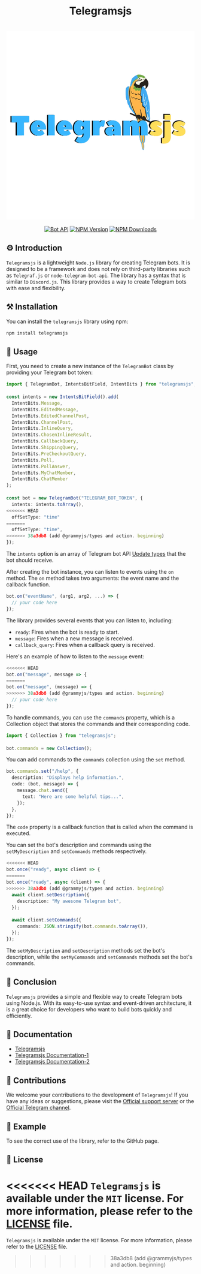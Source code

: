 <div align="center">
   <h1>Telegramsjs</h1><br>
   <img src="https://raw.githubusercontent.com/Sempai-07/Telegramsjs/main/docs/avatar.png"><br>
   
   [![Bot API](https://img.shields.io/badge/Bot%20API-v.6.7-00aced.svg?style=flat-square&logo=telegram)](https://core.telegram.org/bots/api)
   [![NPM Version](https://img.shields.io/npm/v/telegramsjs.svg?maxAge=3600)](https://www.npmjs.com/package/telegramsjs)
   [![NPM Downloads](https://img.shields.io/npm/dt/telegramsjs.svg?maxAge=3600)](https://www.npmjs.com/package/telegramsjs)
</div>

## ⚙️ Introduction

`Telegramsjs` is a lightweight `Node.js` library for creating Telegram bots. It is designed to be a framework and does not rely on third-party libraries such as `Telegraf.js` or `node-telegram-bot-api`. The library has a syntax that is similar to `Discord.js`. This library provides a way to create Telegram bots with ease and flexibility.

## ⚒️ Installation

You can install the `telegramsjs` library using npm:

```sh
npm install telegramsjs
```

## 📙 Usage

First, you need to create a new instance of the `TelegramBot` class by providing your Telegram bot token:

```typescript
import { TelegramBot, IntentsBitField, IntentBits } from "telegramsjs";

const intents = new IntentsBitField().add(
  IntentBits.Message,
  IntentBits.EditedMessage,
  IntentBits.EditedChannelPost,
  IntentBits.ChannelPost,
  IntentBits.InlineQuery,
  IntentBits.ChosenInlineResult,
  IntentBits.CallbackQuery,
  IntentBits.ShippingQuery,
  IntentBits.PreCheckoutQuery,
  IntentBits.Poll,
  IntentBits.PollAnswer,
  IntentBits.MyChatMember,
  IntentBits.ChatMember
);

const bot = new TelegramBot("TELEGRAM_BOT_TOKEN", {
  intents: intents.toArray(),
<<<<<<< HEAD
  offSetType: "time"
=======
  offSetType: "time",
>>>>>>> 38a3db8 (add @grammyjs/types and action. beginning)
});
```

The `intents` option is an array of Telegram bot API [Update types](https://core.telegram.org/bots/api#getupdates) that the bot should receive.

After creating the bot instance, you can listen to events using the `on` method. The `on` method takes two arguments: the event name and the callback function.

```typescript
bot.on("eventName", (arg1, arg2, ...) => {
  // your code here
});
```

The library provides several events that you can listen to, including:

- `ready`: Fires when the bot is ready to start.
- `message`: Fires when a new message is received.
- `callback_query`: Fires when a callback query is received.

Here's an example of how to listen to the `message` event:

```typescript
<<<<<<< HEAD
bot.on("message", message => {
=======
bot.on("message", (message) => {
>>>>>>> 38a3db8 (add @grammyjs/types and action. beginning)
  // your code here
});
```

To handle commands, you can use the `commands` property, which is a Collection object that stores the commands and their corresponding code.

```javascript
import { Collection } from "telegramsjs";

bot.commands = new Collection();
```

You can add commands to the `commands` collection using the `set` method.

```typescript
bot.commands.set("/help", {
  description: "Displays help information.",
  code: (bot, message) => {
    message.chat.send({
      text: "Here are some helpful tips...",
    });
  },
});
```

The `code` property is a callback function that is called when the command is executed.

You can set the bot's description and commands using the `setMyDescription` and `setCommands` methods respectively.

```typescript
<<<<<<< HEAD
bot.once("ready", async client => {
=======
bot.once("ready", async (client) => {
>>>>>>> 38a3db8 (add @grammyjs/types and action. beginning)
  await client.setDescription({
    description: "My awesome Telegram bot",
  });

  await client.setCommands({
    commands: JSON.stringify(bot.commands.toArray()),
  });
});
```

The `setMyDescription` and `setDescription` methods set the bot's description, while the `setMyCommands` and `setCommands` methods set the bot's commands.

## 🎃 Conclusion

`Telegramsjs` provides a simple and flexible way to create Telegram bots using Node.js. With its easy-to-use syntax and event-driven architecture, it is a great choice for developers who want to build bots quickly and efficiently.

## 📖 Documentation

- [Telegramsjs](https://telegramsjs.surge.sh)
- [Telegramsjs Documentation-1](https://github.com/Sempai-07/Telegramsjs/tree/main/docs)
- [Telegramsjs Documentation-2](https://github.com/Sempai-07/Telegramsjs/blob/main/documentation.md)

## 🎒 Contributions

We welcome your contributions to the development of `Telegramsjs`! If you have any ideas or suggestions, please visit the [Official support server](https://discord.gg/j8G7jhHMbs) or the [Official Telegram channel](https://t.me/sempaika_telegrams_js).

## 📒 Example

To see the correct use of the library, refer to the GitHub page.

## 🧾 License

<<<<<<< HEAD
`Telegramsjs` is available under the `MIT` license. For more information, please refer to the [LICENSE](https://github.com/Sempai-07/Telegramsjs/blob/main/LICENSE) file.
=======
`Telegramsjs` is available under the `MIT` license. For more information, please refer to the [LICENSE](https://github.com/Sempai-07/Telegramsjs/blob/main/LICENSE) file.
>>>>>>> 38a3db8 (add @grammyjs/types and action. beginning)
